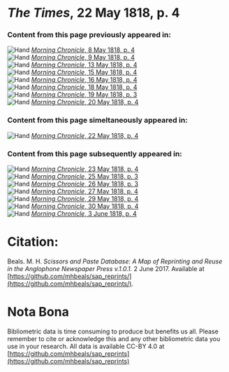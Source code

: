 # *The Times*, 22 May 1818, p. 4  
  
### Content from this page previously appeared in:  
![Hand](http://scissorsandpaste.net/wp-content/uploads/2017/06/smallhandpointer.png) [*Morning Chronicle*, 8 May 1818, p. 4](https://mhbeals.github.io/sap_html/Morning-Chronicle/Morning-Chronicle-8-May-1818-p-4)  
![Hand](http://scissorsandpaste.net/wp-content/uploads/2017/06/smallhandpointer.png) [*Morning Chronicle*, 9 May 1818, p. 4](https://mhbeals.github.io/sap_html/Morning-Chronicle/Morning-Chronicle-9-May-1818-p-4)  
![Hand](http://scissorsandpaste.net/wp-content/uploads/2017/06/smallhandpointer.png) [*Morning Chronicle*, 13 May 1818, p. 4](https://mhbeals.github.io/sap_html/Morning-Chronicle/Morning-Chronicle-13-May-1818-p-4)  
![Hand](http://scissorsandpaste.net/wp-content/uploads/2017/06/smallhandpointer.png) [*Morning Chronicle*, 15 May 1818, p. 4](https://mhbeals.github.io/sap_html/Morning-Chronicle/Morning-Chronicle-15-May-1818-p-4)  
![Hand](http://scissorsandpaste.net/wp-content/uploads/2017/06/smallhandpointer.png) [*Morning Chronicle*, 16 May 1818, p. 4](https://mhbeals.github.io/sap_html/Morning-Chronicle/Morning-Chronicle-16-May-1818-p-4)  
![Hand](http://scissorsandpaste.net/wp-content/uploads/2017/06/smallhandpointer.png) [*Morning Chronicle*, 18 May 1818, p. 4](https://mhbeals.github.io/sap_html/Morning-Chronicle/Morning-Chronicle-18-May-1818-p-4)  
![Hand](http://scissorsandpaste.net/wp-content/uploads/2017/06/smallhandpointer.png) [*Morning Chronicle*, 19 May 1818, p. 3](https://mhbeals.github.io/sap_html/Morning-Chronicle/Morning-Chronicle-19-May-1818-p-3)  
![Hand](http://scissorsandpaste.net/wp-content/uploads/2017/06/smallhandpointer.png) [*Morning Chronicle*, 20 May 1818, p. 4](https://mhbeals.github.io/sap_html/Morning-Chronicle/Morning-Chronicle-20-May-1818-p-4)  
  
### Content from this page simeltaneously appeared in:  
![Hand](http://scissorsandpaste.net/wp-content/uploads/2017/06/smallhandpointer.png) [*Morning Chronicle*, 22 May 1818, p. 4](https://mhbeals.github.io/sap_html/Morning-Chronicle/Morning-Chronicle-22-May-1818-p-4)  
  
### Content from this page subsequently appeared in:  
![Hand](http://scissorsandpaste.net/wp-content/uploads/2017/06/smallhandpointer.png) [*Morning Chronicle*, 23 May 1818, p. 4](https://mhbeals.github.io/sap_html/Morning-Chronicle/Morning-Chronicle-23-May-1818-p-4)  
![Hand](http://scissorsandpaste.net/wp-content/uploads/2017/06/smallhandpointer.png) [*Morning Chronicle*, 25 May 1818, p. 3](https://mhbeals.github.io/sap_html/Morning-Chronicle/Morning-Chronicle-25-May-1818-p-3)  
![Hand](http://scissorsandpaste.net/wp-content/uploads/2017/06/smallhandpointer.png) [*Morning Chronicle*, 26 May 1818, p. 3](https://mhbeals.github.io/sap_html/Morning-Chronicle/Morning-Chronicle-26-May-1818-p-3)  
![Hand](http://scissorsandpaste.net/wp-content/uploads/2017/06/smallhandpointer.png) [*Morning Chronicle*, 27 May 1818, p. 4](https://mhbeals.github.io/sap_html/Morning-Chronicle/Morning-Chronicle-27-May-1818-p-4)  
![Hand](http://scissorsandpaste.net/wp-content/uploads/2017/06/smallhandpointer.png) [*Morning Chronicle*, 29 May 1818, p. 4](https://mhbeals.github.io/sap_html/Morning-Chronicle/Morning-Chronicle-29-May-1818-p-4)  
![Hand](http://scissorsandpaste.net/wp-content/uploads/2017/06/smallhandpointer.png) [*Morning Chronicle*, 30 May 1818, p. 4](https://mhbeals.github.io/sap_html/Morning-Chronicle/Morning-Chronicle-30-May-1818-p-4)  
![Hand](http://scissorsandpaste.net/wp-content/uploads/2017/06/smallhandpointer.png) [*Morning Chronicle*, 3 June 1818, p. 4](https://mhbeals.github.io/sap_html/Morning-Chronicle/Morning-Chronicle-3-June-1818-p-4)  


# Citation: 

Beals. M. H. *Scissors and Paste Database: A Map of Reprinting and Reuse in the Anglophone Newspaper Press v.1.0.1.* 2 June 2017. Available at [https://github.com/mhbeals/sap_reprints/](https://github.com/mhbeals/sap_reprints/). 

# Nota Bona

Bibliometric data is time consuming to produce but benefits us all. Please remember to cite or acknowledge this and any other bibliometric data you use in your research. All data is available CC-BY 4.0 at [https://github.com/mhbeals/sap_reprints](https://github.com/mhbeals/sap_reprints)